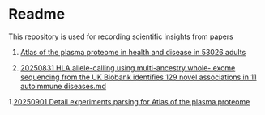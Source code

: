 # Readme
This repository is used for recording scientific insights from papers 

1. [Atlas of the plasma proteome in health and disease in 53026 adults](./20250830%20Atlas%20of%20the%20plasma%20proteome%20in%20health%20and%20disease%20in%2053026%20adults.md)

1. [20250831 HLA allele-calling using multi-ancestry whole- exome sequencing from the UK Biobank identiﬁes 129 novel associations in 11 autoimmune diseases.md](./20250831%20HLA%20allele-calling%20using%20multi-ancestry%20whole-%20exome%20sequencing%20from%20the%20UK%20Biobank%20identiﬁes%20129%20novel%20associations%20in%2011%20autoimmune%20diseases.md)

1.[20250901 Detail experiments parsing for Atlas of the plasma proteome](./20250901%20Detail%20experiments%20parsing%20for%20Atlas%20of%20the%20plasma%20proteome.md)